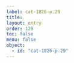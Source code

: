 ```yaml
---
label: cat-1826-p.29
title: 
layout: entry
order: 129
toc: false
menu: false
object:
  - id: "cat-1826-p.29"
---
```

